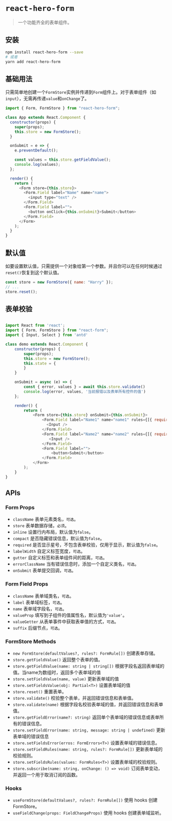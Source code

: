# `react-hero-form`

> 一个功能齐全的表单组件。

## 安装

```bash
npm install react-hero-form --save
# 或者
yarn add react-hero-form
```

## 基础用法

只需简单地创建一个`FormStore`实例并传递到`Form`组件上。对于表单组件（如`input`），无需再传递`value`和`onChange`了。

```javascript
import { Form, FormStore } from "react-hero-form";

class App extends React.Component {
  constructor(props) {
    super(props);
    this.store = new FormStore();
  }

  onSubmit = e => {
    e.preventDefault();

    const values = this.store.getFieldValue();
    console.log(values);
  };

  render() {
    return (
      <Form store={this.store}>
        <Form.Field label="Name" name="name">
          <input type="text" />
        </Form.Field>
        <Form.Field label="">
          <button onClick={this.onSubmit}>Submit</button>
        </Form.Field>
      </Form>
    );
  }
}
```

## 默认值

如要设置默认值，只需提供一个对象给第一个参数。并且你可以在任何时候通过`reset()`恢复到这个默认值。

```javascript
const store = new FormStore({ name: "Harry" });
// ...
store.reset();
```

## 表单校验


```javascript

import React from 'react';
import { Form, FormStore } from "react-form";
import { Input, Select } from 'antd'

class demo extends React.Component {
    constructor(props) {
        super(props);
        this.store = new FormStore();
        this.state = {
        }
    }

    onSubmit = async (e) => {
        const { error, values } = await this.store.validate()
        console.log(error, values, '当前报错以及表单所有控件的值')
    };

    render() {
        return (
            <Form store={this.store} onSubmit={this.onSubmit}>
                <Form.Field label="Name1" name="name1" rules={[{ required: true, message: '不能为空1' }]}>
                  <Input />
                </Form.Field>
                <Form.Field label="Name2" name="name2" rules={[{ required: true, message: '不能为空2' }]}>
                   <Input />
                </Form.Field>
                <Form.Field label="">
                    <button>Submit</button>
                </Form.Field>
            </Form>
        );
    }
}

```

## APIs

### Form Props

- `className` 表单元素类名，`可选`。
- `store` 表单数据存储，`必须`。
- `inline` 设置行内布局，默认值为`false`。
- `compact` 是否隐藏错误信息，默认值为`false`。
- `required` 是否显示星号，不包含表单校验，仅用于显示，默认值为`false`。
- `labelWidth` 自定义标签宽度，`可选`。
- `gutter` 自定义标签和表单组件间的距离，`可选`。
- `errorClassName` 当有错误信息时，添加一个自定义类名，`可选`。
- `onSubmit` 表单提交回调，`可选`。

### Form Field Props

- `className` 表单域类名，`可选`。
- `label` 表单域标签，`可选`。
- `name` 表单域字段名，`可选`。
- `valueProp` 填写到子组件的值属性名，默认值为`'value'`。
- `valueGetter` 从表单事件中获取表单值的方式，`可选`。
- `suffix` 后缀节点，`可选`。

### FormStore Methods

- `new FormStore(defaultValues?, rules?: FormRule[])` 创建表单存储。
- `store.getFieldValue()` 返回整个表单的值。
- `store.getFieldValue(name: string | string[])` 根据字段名返回表单域的值。当name为数组时，返回多个表单域的值
- `store.setFieldValue(name, value)` 更新表单域的值
- `store.setFieldsValue(obj: Partial<T>)` 设置表单域的值
- `store.reset()` 重置表单。
- `store.validate()` 校验整个表单，并返回错误信息和表单值。
- `store.validate(name)` 根据字段名校验表单域的值，并返回错误信息和表单值。
- `store.getFieldError(name?: string)` 返回单个表单域的错误信息或表单所有的错误信息。
- `store.setFieldError(name: string, message: string | undefined)` 更新表单域的错误信息
- `store.setFieldsError(erros: FormErrors<T>)` 设置表单域的错误信息。
- `store.setFieldRules(name: string, rules?: FormRule[])` 更新表单域的校验规则。
- `store.setFieldsRules(values: FormRules<T>)` 设置表单域的校验规则。
- `store.subscribe(name: string, onChange: () => void)` 订阅表单变动，并返回一个用于取消订阅的函数。

### Hooks

- `useFormStore(defaultValues?, rules?: FormRule[])` 使用 hooks 创建 FormStore。
- `useFieldChange(props: FieldChangeProps)` 使用 hooks 创建表单域监听。
